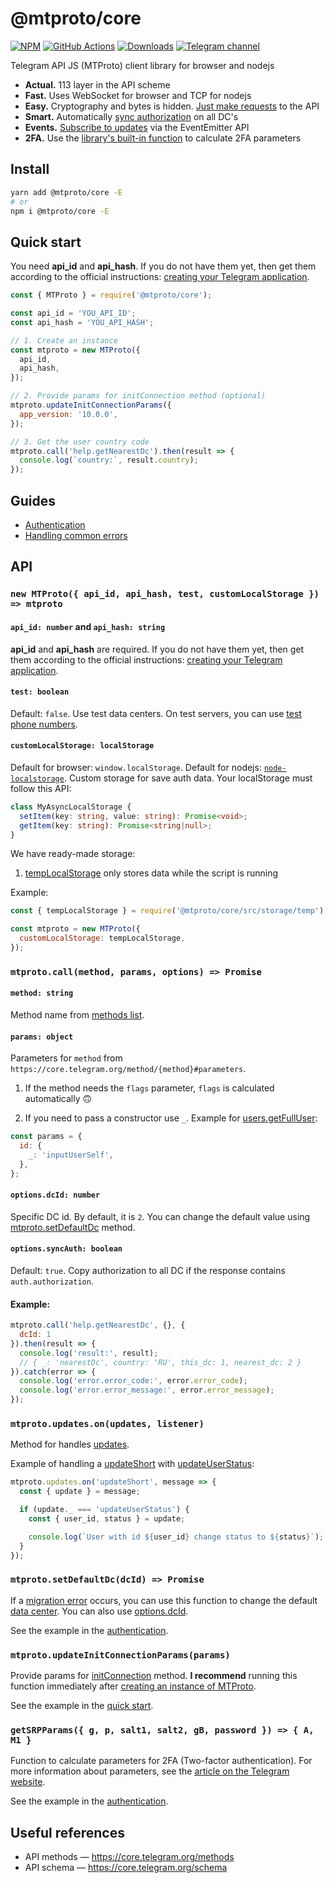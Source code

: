 # @mtproto/core

[![NPM](https://img.shields.io/npm/v/@mtproto/core.svg?style=flat-square)](https://www.npmjs.com/package/@mtproto/core)
[![GitHub Actions](https://img.shields.io/github/workflow/status/alik0211/mtproto-core/Unit%20tests/master?style=flat-square)](https://github.com/alik0211/mtproto-core/actions?query=branch%3Amaster)
[![Downloads](https://img.shields.io/npm/dm/@mtproto/core?style=flat-square)](https://www.npmjs.com/package/@mtproto/core)
[![Telegram channel](https://img.shields.io/badge/Telegram-channel-blue?style=flat-square&logo=telegram)](https://t.me/mtproto_core)

Telegram API JS (MTProto) client library for browser and nodejs

* **Actual.** 113 layer in the API scheme
* **Fast.** Uses WebSocket for browser and TCP for nodejs
* **Easy.** Cryptography and bytes is hidden. [Just make requests](#mtprotocallmethod-params-options--promise) to the API
* **Smart.** Automatically [sync authorization](#optionssyncauth-boolean) on all DC's
* **Events.** [Subscribe to updates](#mtprotoupdatesonupdates-listener) via the EventEmitter API
* **2FA.** Use the [library's built-in function](#getsrpparams-g-p-salt1-salt2-gb-password----a-m1-) to calculate 2FA parameters

## Install
```sh
yarn add @mtproto/core -E
# or
npm i @mtproto/core -E
```

## Quick start

You need **api_id** and **api_hash**. If you do not have them yet, then get them according to the official instructions: [creating your Telegram application](https://core.telegram.org/api/obtaining_api_id).

```js
const { MTProto } = require('@mtproto/core');

const api_id = 'YOU_API_ID';
const api_hash = 'YOU_API_HASH';

// 1. Create an instance
const mtproto = new MTProto({
  api_id,
  api_hash,
});

// 2. Provide params for initConnection method (optional)
mtproto.updateInitConnectionParams({
  app_version: '10.0.0',
});

// 3. Get the user country code
mtproto.call('help.getNearestDc').then(result => {
  console.log(`country:`, result.country);
});
```

## Guides

- [Authentication](docs/authentication.md)
- [Handling common errors](docs/handling-common-errors.md)

## API

### `new MTProto({ api_id, api_hash, test, customLocalStorage }) => mtproto`

#### `api_id: number` and `api_hash: string`
**api_id** and **api_hash** are required. If you do not have them yet, then get them according to the official instructions: [creating your Telegram application](https://core.telegram.org/api/obtaining_api_id).

#### `test: boolean`
Default: `false`. Use test data centers. On test servers, you can use [test phone numbers](https://core.telegram.org/api/auth#test-phone-numbers).

#### `customLocalStorage: localStorage`
Default for browser: `window.localStorage`. Default for nodejs: [`node-localstorage`](https://github.com/alik0211/mtproto-core/blob/master/src/storage/local/index.js). Custom storage for save auth data. Your localStorage must follow this API:
```ts
class MyAsyncLocalStorage {
  setItem(key: string, value: string): Promise<void>;
  getItem(key: string): Promise<string|null>;
}
```

We have ready-made storage:
1. [tempLocalStorage](https://github.com/alik0211/mtproto-core/blob/master/src/storage/temp/index.js) only stores data while the script is running

Example:
```js
const { tempLocalStorage } = require('@mtproto/core/src/storage/temp');

const mtproto = new MTProto({
  customLocalStorage: tempLocalStorage,
});
```

### `mtproto.call(method, params, options) => Promise`

#### `method: string`
Method name from [methods list](https://core.telegram.org/methods).

#### `params: object`
Parameters for `method` from `https://core.telegram.org/method/{method}#parameters`.

1. If the method needs the `flags` parameter, `flags` is calculated automatically 🙃

2. If you need to pass a constructor use `_`. Example for [users.getFullUser](https://core.telegram.org/method/users.getFullUser#parameters):
```js
const params = {
  id: {
    _: 'inputUserSelf',
  },
};
```

#### `options.dcId: number`
Specific DC id. By default, it is `2`. You can change the default value using [mtproto.setDefaultDc](#mtprotosetdefaultdcdcid) method.

#### `options.syncAuth: boolean`
Default: `true`. Copy authorization to all DC if the response contains `auth.authorization`.

#### Example:
```js
mtproto.call('help.getNearestDc', {}, {
  dcId: 1
}).then(result => {
  console.log('result:', result);
  // { _: 'nearestDc', country: 'RU', this_dc: 1, nearest_dc: 2 }
}).catch(error => {
  console.log('error.error_code:', error.error_code);
  console.log('error.error_message:', error.error_message);
});
```

### `mtproto.updates.on(updates, listener)`
Method for handles [updates](https://core.telegram.org/type/Updates).

Example of handling a [updateShort](https://core.telegram.org/constructor/updateShort) with [updateUserStatus](https://core.telegram.org/constructor/updateUserStatus):
```js
mtproto.updates.on('updateShort', message => {
  const { update } = message;

  if (update._ === 'updateUserStatus') {
    const { user_id, status } = update;

    console.log(`User with id ${user_id} change status to ${status}`);
  }
});
```

### `mtproto.setDefaultDc(dcId) => Promise`
If a [migration error](https://core.telegram.org/api/errors#303-see-other) occurs, you can use this function to change the default [data center](https://core.telegram.org/api/datacenter). You can also use [options.dcId](#optionsdcid-number).

See the example in the [authentication](docs/authentication.md).

### `mtproto.updateInitConnectionParams(params)`
Provide params for [initConnection](https://core.telegram.org/method/initConnection#parameters) method. **I recommend** running this function immediately after [creating an instance of MTProto](#new-mtproto-api_id-api_hash-test-customlocalstorage---mtproto).


See the example in the [quick start](#quick-start).

### `getSRPParams({ g, p, salt1, salt2, gB, password }) => { A, M1 }`

Function to calculate parameters for 2FA (Two-factor authentication). For more information about parameters, see the [article on the Telegram website](https://core.telegram.org/api/srp).

See the example in the [authentication](docs/authentication.md).

## Useful references

- API methods — https://core.telegram.org/methods
- API schema — https://core.telegram.org/schema
